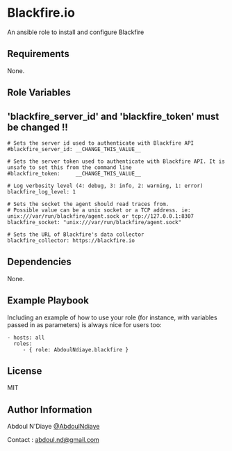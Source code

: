 Blackfire.io
============

An ansible role to install and configure Blackfire

Requirements
------------

None.

Role Variables
--------------

'blackfire_server_id' and 'blackfire_token' must be changed !!
--------------------------------------------------------------


    # Sets the server id used to authenticate with Blackfire API
    #blackfire_server_id: __CHANGE_THIS_VALUE__
    
    # Sets the server token used to authenticate with Blackfire API. It is unsafe to set this from the command line
    #blackfire_token:     __CHANGE_THIS_VALUE__
    
    # Log verbosity level (4: debug, 3: info, 2: warning, 1: error)
    blackfire_log_level: 1
    
    # Sets the socket the agent should read traces from.
    # Possible value can be a unix socket or a TCP address. ie: unix:///var/run/blackfire/agent.sock or tcp://127.0.0.1:8307
    blackfire_socket: "unix:///var/run/blackfire/agent.sock"
    
    # Sets the URL of Blackfire's data collector
    blackfire_collector: https://blackfire.io

Dependencies
------------

None.

Example Playbook
----------------

Including an example of how to use your role (for instance, with variables passed in as parameters) is always nice for users too:

    - hosts: all
      roles:
         - { role: AbdoulNdiaye.blackfire }

License
-------

MIT

Author Information
------------------

Abdoul N'Diaye [@AbdoulNdiaye](https://twitter.com/AbdoulNDiaye)

Contact : <abdoul.nd@gmail.com>
